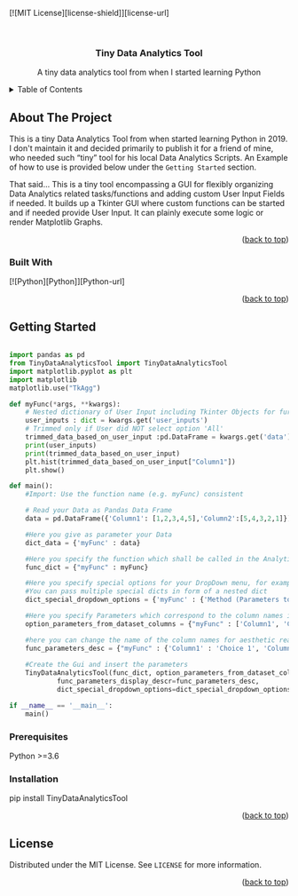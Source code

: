 <a name="readme-top"></a>

<!-- [![Contributors][contributors-shield]][contributors-url]
[![Forks][forks-shield]][forks-url]
[![Stargazers][stars-shield]][stars-url]
[![Issues][issues-shield]][issues-url] -->
[![MIT License][license-shield]][license-url]
<!-- [![LinkedIn][linkedin-shield]][linkedin-url] -->



<br />
<div align="center">

  <h3 align="center">Tiny Data Analytics Tool</h3>

  <p align="center">
    A tiny data analytics tool from when I started learning Python
    <br />
  </p>
</div>



<!-- TABLE OF CONTENTS -->
<details>
  <summary>Table of Contents</summary>
  <ol>
    <li>
      <a href="#about-the-project">About The Project</a>
      <ul>
        <li><a href="#built-with">Built With</a></li>
      </ul>
    </li>
    <li>
      <a href="#getting-started">Getting Started</a>
      <ul>
        <li><a href="#prerequisites">Prerequisites</a></li>
        <li><a href="#installation">Installation</a></li>
      </ul>
    </li>
    <li><a href="#license">License</a></li>
  </ol>
</details>



<!-- ABOUT THE PROJECT -->
## About The Project

This is a tiny Data Analytics Tool from when started learning Python in 2019. I don't maintain it and decided primarily to publish it for a friend of mine, who needed such “tiny” tool for his local Data Analytics Scripts. An Example of how to use is provided below under the `Getting Started` section.

That said... This is a tiny tool encompassing a GUI for flexibly organizing Data Analytics related tasks/functions and adding custom User Input Fields if needed. It builds up a Tkinter GUI where custom functions can be started and if needed provide User Input. It can plainly execute some logic or render Matplotlib Graphs.

<p align="right">(<a href="#readme-top">back to top</a>)</p>



### Built With

[![Python][Python]][Python-url]


<p align="right">(<a href="#readme-top">back to top</a>)</p>



<!-- GETTING STARTED -->
## Getting Started
```python

import pandas as pd
from TinyDataAnalyticsTool import TinyDataAnalyticsTool
import matplotlib.pyplot as plt
import matplotlib
matplotlib.use("TkAgg")

def myFunc(*args, **kwargs):
    # Nested dictionary of User Input including Tkinter Objects for further manipulations if required
    user_inputs : dict = kwargs.get('user_inputs') 
    # Trimmed only if User did NOT select option 'All' 
    trimmed_data_based_on_user_input :pd.DataFrame = kwargs.get('data') 
    print(user_inputs)
    print(trimmed_data_based_on_user_input)
    plt.hist(trimmed_data_based_on_user_input["Column1"])
    plt.show()

def main():                      
    #Import: Use the function name (e.g. myFunc) consistent 

    # Read your Data as Pandas Data Frame
    data = pd.DataFrame({'Column1': [1,2,3,4,5],'Column2':[5,4,3,2,1]})

    #Here you give as parameter your Data
    dict_data = {'myFunc' : data}

    #Here you specify the function which shall be called in the Analytics Class above
    func_dict = {"myFunc" : myFunc}

    #Here you specify special options for your DropDown menu, for example if the analysis should be based on relative or absoloute values
    #You can pass multiple special dicts in form of a nested dict
    dict_special_dropdown_options = {'myFunc' : {'Method (Parameters to choose from as a User not in dataset)' : ['Mean' , 'Median', 'Standarddeviation']}}

    #Here you specify Parameters which correspond to the column names in the dataFrame
    option_parameters_from_dataset_columns = {"myFunc" : ['Column1', 'Column2']}

    #here you can change the name of the column names for aesthetic reasons.
    func_parameters_desc = {"myFunc" : {'Column1' : 'Choice 1', 'Column2' : 'Choice 2'}}
    
    #Create the Gui and insert the parameters
    TinyDataAnalyticsTool(func_dict, option_parameters_from_dataset_columns, dict_data = dict_data,
            func_parameters_display_descr=func_parameters_desc,
            dict_special_dropdown_options=dict_special_dropdown_options)

if __name__ == '__main__':
    main()
```

### Prerequisites

Python >=3.6


### Installation


pip install TinyDataAnalyticsTool

<p align="right">(<a href="#readme-top">back to top</a>)</p>


<!-- LICENSE -->
## License

Distributed under the MIT License. See `LICENSE` for more information.

<p align="right">(<a href="#readme-top">back to top</a>)</p>

